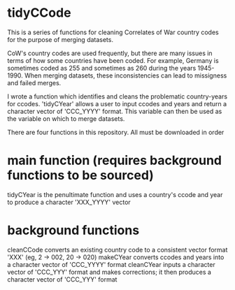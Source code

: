 # tidyCCode
This is a series of functions for cleaning Correlates of War country codes for the purpose of merging datasets.

CoW's country codes are used frequently, but there are many issues in terms of how some countries have been coded. For example, Germany is sometimes coded as 255 and sometimes as 260 during the years 1945-1990. When merging datasets, these inconsistencies can lead to missigness and failed merges.

I wrote a function which identifies and cleans the problematic country-years for ccodes.  'tidyCYear' allows a user to input ccodes and years and return a character vector of 'CCC_YYYY' format. This variable can then be used as the variable on which to merge datasets.


There are four functions in this repository. All must be downloaded in order 

# main function (requires background functions to be sourced)
tidyCYear is the penultimate function and uses a country's ccode and year to produce a character 'XXX_YYYY' vector
 
 # background functions
cleanCCode converts an existing country code to a consistent vector format 'XXX' (eg, 2 -> 002, 20 -> 020)
makeCYear converts ccodes and years into a character vector of 'CCC_YYYY' format
cleanCYear inputs a character vector of 'CCC_YYY' format and makes corrections; it then produces a character vector of 'CCC_YYY' format
